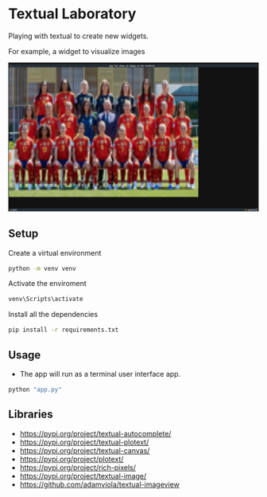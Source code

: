 # Textual Laboratory

Playing with textual to create new widgets.

For example, a widget to visualize images

![demo](demos/demo_custom_image_box_widget.png)


## Setup

Create a virtual environment
```bash
python -m venv venv
```

Activate the enviroment
```bash
venv\Scripts\activate
```

Install all the dependencies
```bash
pip install -r requirements.txt
```

## Usage


* The app will run as a terminal user interface app.
```bash
python "app.py"
```


## Libraries 
- https://pypi.org/project/textual-autocomplete/
- https://pypi.org/project/textual-plotext/
- https://pypi.org/project/textual-canvas/
- https://pypi.org/project/plotext/
- https://pypi.org/project/rich-pixels/
- https://pypi.org/project/textual-image/
- https://github.com/adamviola/textual-imageview  
